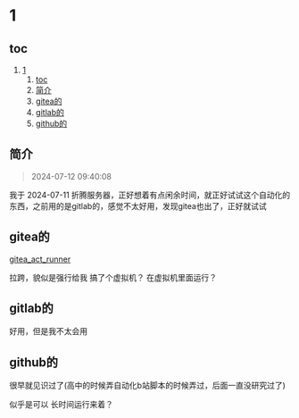 # 1

## toc

1. [1](#1)
    1. [toc](#toc)
    2. [简介](#简介)
    3. [gitea的](#gitea的)
    4. [gitlab的](#gitlab的)
    5. [github的](#github的)

## 简介

> 2024-07-12 09:40:08   

我于  2024-07-11 折腾服务器，正好想着有点闲余时间，就正好试试这个自动化的东西，之前用的是gitlab的，感觉不太好用，发现gitea也出了，正好就试试

## gitea的

[gitea_act_runner](https://docs.gitea.com/zh-cn/usage/actions/act-runner)

拉跨，貌似是强行给我 搞了个虚拟机？ 在虚拟机里面运行？

## gitlab的

好用，但是我不太会用

## github的

很早就见识过了(高中的时候弄自动化b站脚本的时候弄过，后面一直没研究过了)

似乎是可以 长时间运行来着？
